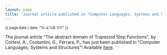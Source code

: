```yaml
---
layout: page
title: 'Journal article published in "Computer Languages, Systems and Structures"'
---
```


<small>{{ page.date | date: "%-d %B %Y" }}</small>

The journal article "The abstract domain of Trapezoid Step Functions", by Cortesi, A., Costantini, G., Ferrara, P., has just been published in "Computer Languages, Systems and Structures"! Available [here](https://doi.org/10.1016/j.cl.2015.04.002).
